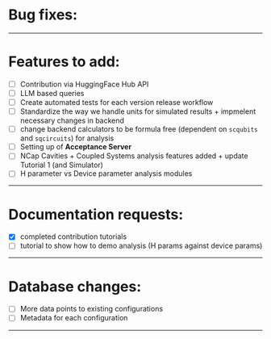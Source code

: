 # Bug fixes:

---

# Features to add:

- [ ] Contribution via HuggingFace Hub API
- [ ] LLM based queries
- [ ] Create automated tests for each version release workflow
- [ ] Standardize the way we handle units for simulated results + impmelent necessary changes in backend
- [ ] change backend calculators to be formula free (dependent on `scqubits` and `sqcircuits`) for analysis
- [ ] Setting up of **Acceptance Server**
- [ ] NCap Cavities + Coupled Systems analysis features added + update Tutorial 1 (and Simulator)
- [ ] H parameter vs Device parameter analysis modules

---

# Documentation requests:

- [x] completed contribution tutorials
- [ ] tutorial to show how to demo analysis (H params against device params)

---

# Database changes:

- [ ] More data points to existing configurations
- [ ] Metadata for each configuration

---
